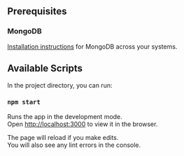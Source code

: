 ## Prerequisites

### MongoDB

[Installation instructions](https://docs.mongodb.com/manual/installation/#mongodb-community-edition-installation-tutorials) for MongoDB across your systems.

## Available Scripts

In the project directory, you can run:

### `npm start`

Runs the app in the development mode.<br />
Open [http://localhost:3000](http://localhost:3000) to view it in the browser.

The page will reload if you make edits.<br />
You will also see any lint errors in the console.
